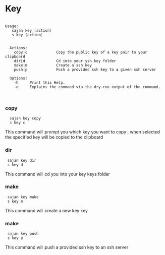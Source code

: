 # Key


````text

Usage:
   sajan key [action]
   s key [action]

  
  Actions:
    copy|c             Copy the public key of a key pair to your clipboard
    dir|d              Cd into your ssh key folder
    make|m             Create a ssh key
    push|p             Push a provided ssh key to a given ssh server
  
  Options:
    -h     Print this Help.
    -e     Explains the command via the dry-run output of the command.
  
  
````

### copy 

```Shell
  sajan key copy
  s key c
```
This command will prompt you which key you want to copy , when selected the specified key will be copied to
the clipboard 

### dir 

```Shell
 sajan key dir
 s key d
```
This command will cd you into your key keys folder

### make

```Shell
 sajan key make
 s key m
```
This command will create a new key key

### make

```Shell
 sajan key push
 s key p
```
This command will push a provided ssh key to an ssh server
